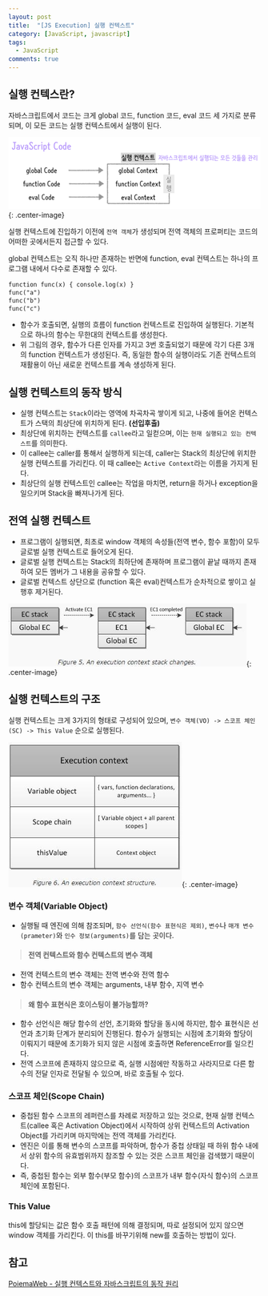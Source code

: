 ```yaml
---
layout: post
title:  "[JS Execution] 실행 컨텍스트"
category: [JavaScript, javascript]
tags:
  - JavaScript
comments: true
---
```


## 실행 컨텍스란?
자바스크립트에서 코드는 크게 global 코드, function 코드, eval 코드 세 가지로 분류되며, 이 모든 코드는 실행 컨텍스트에서 실행이 된다.

![](/assets/execution_context.png){: .center-image}

실행 컨텍스트에 진입하기 이전에 `전역 객체`가 생성되며 전역 객체의 프로퍼티는 코드의 어떠한 곳에서든지 접근할 수 있다.

global 컨텍스트는 오직 하나만 존재하는 반면에 function, eval 컨텍스트는 하나의 프로그램 내에서 다수로 존재할 수 있다.

```
function func(x) { console.log(x) }
func("a")
func("b")
func("c")
```

- 함수가 호출되면, 실행의 흐름이 function 컨텍스트로 진입하여 실행된다. 기본적으로 하나의 함수는 무한대의 컨텍스트를 생성한다.
- 위 그림의 경우, 함수가 다른 인자를 가지고 3번 호출되었기 때문에 각기 다른 3개의 function 컨텍스트가 생성된다. 즉, 동일한 함수의 실행이라도 기존 컨텍스트의 재활용이 아닌 새로운 컨텍스트를 계속 생성하게 된다.

## 실행 컨텍스트의 동작 방식
- 실행 컨텍스트는 `Stack`이라는 영역에 차곡차곡 쌓이게 되고, 나중에 들어온 컨텍스트가 스택의 최상단에 위치하게 된다. **(선입후출)** 
- 최상단에 위치하는 컨텍스트를 `callee`라고 일컫으며, 이는 `현재 실행되고 있는 컨텍스트`를 의미한다.
- 이 callee는 caller를 통해서 실행하게 되는데, caller는 Stack의 최상단에 위치한 실행 컨텍스트를 가리킨다. 이 때 callee는 `Active Context`라는 이름을 가지게 된다.
- 최상단의 실행 컨텍스트인 callee는 작업을 마치면, return을 하거나 exception을 일으키며 Stack을 빠져나가게 된다.

## 전역 실행 컨텍스트
- 프로그램이 실행되면, 최초로 window 객체의 속성들(전역 변수, 함수 포함)이 모두 글로벌 실행 컨텍스트로 들어오게 된다.
- 글로벌 실행 컨텍스트는 Stack의 최하단에 존재하며 프로그램이 끝날 때까지 존재하여 모든 멤버가 그 내용을 공유할 수 있다.
- 글로벌 컨텍스트 상단으로 (function 혹은 eval)컨텍스트가 순차적으로 쌓이고 실행후 제거된다.

![](/assets/global_context.jpg){: .center-image}

## 실행 컨텍스트의 구조
실행 컨텍스트는 크게 3가지의 형태로 구성되어 있으며, `변수 객체(VO) -> 스코프 체인(SC) -> This Value` 순으로 실행된다. 

![](/assets/ec_structure.jpg){: .center-image}

### 변수 객체(Variable Object)
- 실행될 때 엔진에 의해 참조되며, `함수 선언식(함수 표현식은 제외)`, `변수`나 `매개 변수(prameter)`와 `인수 정보(arguments)`를 담는 곳이다.

> #### 전역 컨텍스트와 함수 컨텍스트의 변수 객체
- 전역 컨텍스트의 변수 객체는 전역 변수와 전역 함수
- 함수 컨텍스트의 변수 객체는 arguments, 내부 함수, 지역 변수

> #### 왜 함수 표현식은 호이스팅이 불가능할까?
- 함수 선언식은 해당 함수의 선언, 초기화와 할당을 동시에 하지만, 함수 표현식은 선언과 초기화 단계가 분리되어 진행된다. 함수가 실행되는 시점에 초기화와 할당이 이뤄지기 때문에 초기화가 되지 않은 시점에 호출하면 ReferenceError를 일으킨다.
- 전역 스코프에 존재하지 않으므로 즉, 실행 시점에만 작동하고 사라지므로 다른 함수의 전달 인자로 전달될 수 있으며, 바로 호출될 수 있다. 

### 스코프 체인(Scope Chain)
- 중첩된 함수 스코프의 레퍼런스를 차례로 저장하고 있는 것으로, 현재 실행 컨텍스트(callee 혹은 Activation Object)에서 시작하여 상위 컨텍스트의 Activation Object를 가리키며 마지막에는 전역 객체를 가리킨다.
- 엔진은 이를 통해 변수의 스코프를 파악하며, 함수가 중첩 상태일 때 하위 함수 내에서 상위 함수의 유효범위까지 참조할 수 있는 것은 스코프 체인을 검색했기 때문이다.
- 즉, 중첩된 함수는 외부 함수(부모 함수)의 스코프가 내부 함수(자식 함수)의 스코프 체인에 포함된다.

### This Value
this에 할당되는 값은 함수 호출 패턴에 의해 결정되며, 따로 설정되어 있지 않으면 window 객체를 가리킨다. 이 this를 바꾸기위해 new를 호출하는 방법이 있다.

## 참고
[PoiemaWeb - 실행 컨텍스트와 자바스크립트의 동작 원리](http://poiemaweb.com/js-execution-context)

  